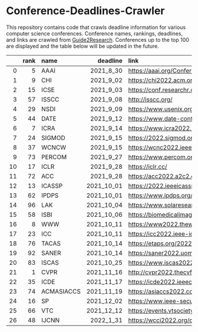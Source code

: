 # Conference-Deadlines-Crawler 

 This repository contains code that crawls deadline information for various computer science conferences. Conference names, rankings, deadlines, and links are crawled from [Guide2Research](https://www.guide2research.com/topconf/machine-learning). Conferences up to the top 100 are displayed and the table below will be updated in the future.

|    |   rank | name       |   deadline | link                                           |
|---:|-------:|:-----------|-----------:|:-----------------------------------------------|
|  0 |      5 | AAAI       |  2021_8_30 | https://aaai.org/Conferences/AAAI-22/          |
|  1 |      9 | CHI        |  2021_9_02 | https://chi2022.acm.org/                       |
|  2 |     15 | ICSE       |  2021_9_03 | https://conf.researchr.org/home/icse-2022      |
|  3 |     57 | ISSCC      |  2021_9_08 | http://isscc.org/                              |
|  4 |     29 | NSDI       |  2021_9_09 | https://www.usenix.org/conference/nsdi22       |
|  5 |     44 | DATE       |  2021_9_12 | https://www.date-conference.com/               |
|  6 |      7 | ICRA       |  2021_9_14 | https://www.icra2022.org/                      |
|  7 |     24 | SIGMOD     |  2021_9_15 | https://2022.sigmod.org/                       |
|  8 |     37 | WCNCW      |  2021_9_15 | https://wcnc2022.ieee-wcnc.org/                |
|  9 |     73 | PERCOM     |  2021_9_27 | https://www.percom.org/                        |
| 10 |     17 | ICLR       |  2021_9_28 | https://iclr.cc/                               |
| 11 |     72 | ACC        |  2021_9_28 | https://acc2022.a2c2.org/                      |
| 12 |     13 | ICASSP     | 2021_10_01 | https://2022.ieeeicassp.org/                   |
| 13 |     62 | IPDPS      | 2021_10_01 | https://www.ipdps.org/                         |
| 14 |     96 | LAK        | 2021_10_04 | https://www.solaresearch.org/events/lak/lak22/ |
| 15 |     58 | ISBI       | 2021_10_06 | https://biomedicalimaging.org/2022/            |
| 16 |      8 | WWW        | 2021_10_11 | https://www2022.thewebconf.org/                |
| 17 |     23 | ICC        | 2021_10_11 | https://icc2022.ieee-icc.org/                  |
| 18 |     76 | TACAS      | 2021_10_14 | https://etaps.org/2022/tacas                   |
| 19 |     92 | SANER      | 2021_10_14 | https://saner2022.uom.gr/                      |
| 20 |     83 | ISCAS      | 2021_10_25 | https://www.iscas2022.org/                     |
| 21 |      1 | CVPR       | 2021_11_16 | http://cvpr2022.thecvf.com/                    |
| 22 |     35 | ICDE       | 2021_11_17 | https://icde2022.ieeecomputer.my/              |
| 23 |     74 | ACMASIACCS | 2021_11_19 | https://asiaccs2022.conferenceservice.jp/      |
| 24 |     16 | SP         | 2021_12_02 | https://www.ieee-security.org/TC/SP2022/       |
| 25 |     66 | VTC        | 2021_12_12 | https://events.vtsociety.org/vtc2022-spring/   |
| 26 |     48 | IJCNN      |  2022_1_31 | https://wcci2022.org/call-for-papers/          |